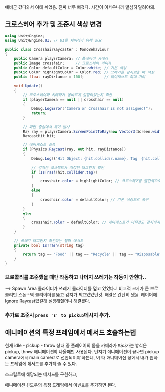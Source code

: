 
예비군 갔다와서 여태 쉬었음. 진짜 너무 빠졌다. 시간이 아까우니까 열심히 달려야돼.

## 크로스헤어 추가 및 조준시 색상 변경

~~~cs
using UnityEngine;
using UnityEngine.UI; // UI를 제어하기 위해 필요

public class CrosshairRaycaster : MonoBehaviour
{
    public Camera playerCamera; // 플레이어 카메라
    public Image crosshair;     // 크로스헤어 이미지
    public Color defaultColor = Color.white; // 기본 색상
    public Color highlightColor = Color.red; // 쓰레기를 감지했을 때 색상
    public float rayDistance = 100f;         // 레이캐스트 최대 거리

    void Update()
    {
        // 크로스헤어와 카메라가 올바르게 설정되었는지 확인
        if (playerCamera == null || crosshair == null)
        {
            Debug.LogError("Camera or Crosshair is not assigned!");
            return;
        }

        // 화면 중심에서 레이 발사
        Ray ray = playerCamera.ScreenPointToRay(new Vector3(Screen.width / 2, Screen.height / 2, 0));
        RaycastHit hit;

        // 레이캐스트 실행
        if (Physics.Raycast(ray, out hit, rayDistance))
        {
            Debug.Log($"Hit Object: {hit.collider.name}, Tag: {hit.collider.tag}");

            // 감지한 오브젝트가 지정된 태그인지 확인
            if (IsTrash(hit.collider.tag))
            {
                crosshair.color = highlightColor; // 크로스헤어를 빨간색으로 변경
            }
            else
            {
                crosshair.color = defaultColor; // 기본 색상으로 복구
            }
        }
        else
        {
            crosshair.color = defaultColor; // 레이캐스트가 아무것도 감지하지 못했을 때
        }
    }

    // 쓰레기 태그인지 확인하는 헬퍼 메서드
    private bool IsTrash(string tag)
    {
        return tag == "Food" || tag == "Recycle" || tag == "Disposable";
    }
}

~~~

### 브로콜리를 조준했을 때만 작동하고 나머지 쓰레기는 작동이 안한다..

--> Spawn Area 콜라이더가 쓰레기 콜라이더를 덮고 있었다..!
비교적 크기가 큰 브로콜리만 스폰구역 콜리이더를 뚫고 감지가 되고있었던것. 
해결은 간단히 됐음. 레이어에 Ignore Raycast있길래 설정해줬더니 해결됐다.


### 추가로 조준시 `press 'E' to pickup`메시지 추가.

## 애니메이션의 특정 프레임에서 메서드 호출하는법

현재 idle - pickup - throw 상태 중 플레이어의 몸을 카메라가 따라가는 방식은 pickup, throw 애니메이션이 나올때만 사용된다. 던지기 애니메이션이 끝나면 pickup camera에서 main camera로 전환되어야 하는데, 이 때 애니메이션 창에서 내가 원하는 프레임에 메서드를 추가해 줄 수 있다. 

스크립트에 해당되는 메서드를 구현하고,

애니메이션 윈도우의 특정 프레임에서 이벤트를 추가하면 된다.
